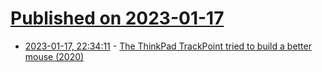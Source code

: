 # [Published on 2023-01-17](index.md)

* [2023-01-17, 22:34:11](https://news.ycombinator.com/item?id=34420450) - [The ThinkPad TrackPoint tried to build a better mouse (2020)](https://www.theverge.com/circuitbreaker/2020/6/30/21292182/thinkpad-trackpoint-mouse-nub-button-trackpad-challenges-design-user-input)
